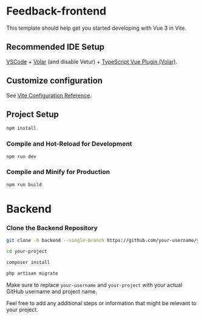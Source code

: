 # Feedback-frontend

This template should help get you started developing with Vue 3 in Vite.

## Recommended IDE Setup

[VSCode](https://code.visualstudio.com/) + [Volar](https://marketplace.visualstudio.com/items?itemName=Vue.volar) (and disable Vetur) + [TypeScript Vue Plugin (Volar)](https://marketplace.visualstudio.com/items?itemName=Vue.vscode-typescript-vue-plugin).

## Customize configuration

See [Vite Configuration Reference](https://vitejs.dev/config/).

## Project Setup

```sh
npm install
```

### Compile and Hot-Reload for Development

```sh
npm run dev
```

### Compile and Minify for Production

```sh
npm run build
```

# Backend

### Clone the Backend Repository
```sh
git clone -b backend --single-branch https://github.com/your-username/your-project.git
```

```sh
cd your-project
```

```sh
composer install
```

```sh
php artisan migrate
```

Make sure to replace `your-username` and `your-project` with your actual GitHub username and project name.

Feel free to add any additional steps or information that might be relevant to your project.


